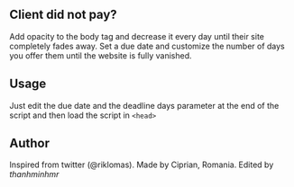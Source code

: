 ## Client did not pay?

Add opacity to the body tag and decrease it every day until their site completely fades away. Set a due date and customize the number of days you offer them until the website is fully vanished. 


## Usage
Just edit the due date and the deadline days parameter at the end of the script and then load the script in ```<head>```


## Author

Inspired from twitter (@riklomas). Made by Ciprian, Romania. Edited by *thanhminhmr*

